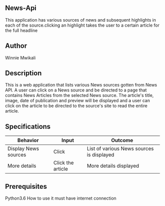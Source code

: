 ## News-Api
 This application has various sources of news and subsequent highlights in each of the source.clicking an highlight takes the user to a certain article for the full headline

## Author
Winnie Mwikali

## Description
This is a web application that lists various News sources gotten from News API. A user can click on a News source and be directed to a page that contains News Articles from the selected News source. The article's title, image, date of publication and preview will be displayed and a user can click on the article to be directed to the source's site to read the entire article.

## Specifications
|Behavior|	Input	|Outcome|
|---------|----------|--------|
|Display News sources	|Click	|List of various News sources is displayed|
|More details| Click the article| More details displayed|


## Prerequisites
Python3.6
How to use it
must have internet connection